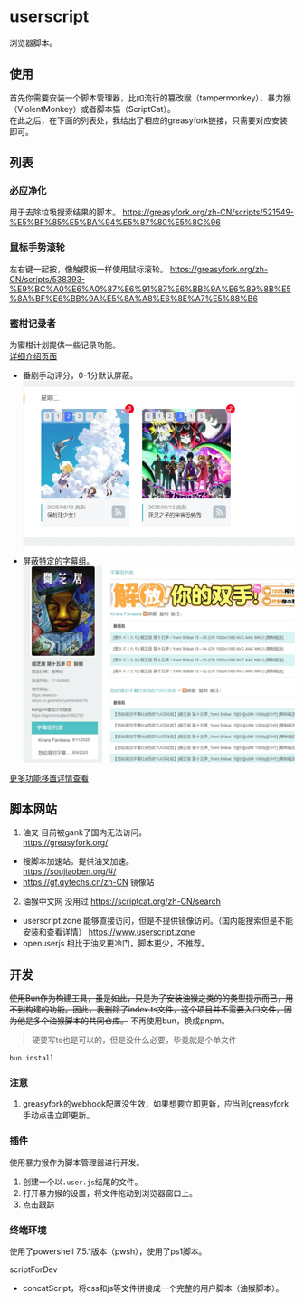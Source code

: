 # userscript
浏览器脚本。
## 使用
首先你需要安装一个脚本管理器，比如流行的篡改猴（tampermonkey）、暴力猴（ViolentMonkey）或者脚本猫（ScriptCat）。  
在此之后，在下面的列表处，我给出了相应的greasyfork链接，只需要对应安装即可。  
## 列表
### 必应净化
用于去除垃圾搜索结果的脚本。
https://greasyfork.org/zh-CN/scripts/521549-%E5%BF%85%E5%BA%94%E5%87%80%E5%8C%96

### 鼠标手势滚轮
左右键一起按，像触摸板一样使用鼠标滚轮。
https://greasyfork.org/zh-CN/scripts/538393-%E9%BC%A0%E6%A0%87%E6%91%87%E6%BB%9A%E6%89%8B%E5%8A%BF%E6%BB%9A%E5%8A%A8%E6%8E%A7%E5%88%B6

### 蜜柑记录者
为蜜柑计划提供一些记录功能。  
[详细介绍页面](packages/mikanani-recorder/README.md)
- 番剧手动评分，0-1分默认屏蔽。
![alt text](packages/mikanani-recorder/imgs/PixPin_2025-08-13_02-40-42.webp)
- 屏蔽特定的字幕组。  
![alt text](packages/mikanani-recorder/imgs/PixPin_2025-08-13_02-48-28.webp)

[更多功能移置详情查看](packages/mikanani-recorder/README.md)
## 脚本网站
1. 油叉 目前被gank了国内无法访问。  
https://greasyfork.org/
- 搜脚本加速站。提供油叉加速。  
https://soujiaoben.org/#/
- https://gf.qytechs.cn/zh-CN 镜像站
2. 油猴中文网 没用过
https://scriptcat.org/zh-CN/search
- userscript.zone 能够直接访问，但是不提供镜像访问。（国内能搜索但是不能安装和查看详情）
https://www.userscript.zone
- openuserjs 相比于油叉更冷门，脚本更少，不推荐。

## 开发
~~使用Bun作为构建工具，虽是如此，只是为了安装油猴之类的的类型提示而已，用不到构建的功能。因此，我删除了index.ts文件，这个项目并不需要入口文件，因为他是多个油猴脚本的共同仓库。~~
不再使用bun，换成pnpm。  
> 硬要写ts也是可以的，但是没什么必要，毕竟就是个单文件
```shell
bun install
```

### 注意
1. greasyfork的webhook配置没生效，如果想要立即更新，应当到greasyfork手动点击立即更新。  

### 插件
使用暴力猴作为脚本管理器进行开发。  
1. 创建一个以`.user.js`结尾的文件。
2. 打开暴力猴的设置，将文件拖动到浏览器窗口上。  
3. 点击跟踪

### 终端环境
使用了powershell 7.5.1版本（pwsh），使用了ps1脚本。  

scriptForDev  
- concatScript，将css和js等文件拼接成一个完整的用户脚本（油猴脚本）。  